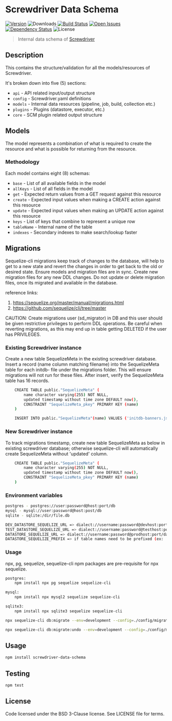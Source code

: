 # Screwdriver Data Schema
[![Version][npm-image]][npm-url] ![Downloads][downloads-image] [![Build Status][status-image]][status-url] [![Open Issues][issues-image]][issues-url] [![Dependency Status][daviddm-image]][daviddm-url] ![License][license-image]

> Internal data schema of [Screwdriver](https://github.com/screwdriver-cd/screwdriver)

## Description

This contains the structure/validation for all the models/resources of Screwdriver.

It's broken down into five (5) sections:
 - `api` - API related input/output structure
 - `config` - Screwdriver.yaml definitions
 - `models` - Internal data resources (pipeline, job, build, collection etc.)
 - `plugins` - Plugins (datastore, executor, etc.)
 - `core` - SCM plugin related output structure

## Models

The model represents a combination of what is required to create the resource and what is possible for returning from the resource.

### Methodology

Each model contains eight (8) schemas:
 - `base` - List of all available fields in the model
 - `allKeys` - List of all fields in the model
 - `get` - Expected return values from a GET request against this resource
 - `create` - Expected input values when making a CREATE action against this resource
 - `update` - Expected input values when making an UPDATE action against this resource
 - `keys` - List of keys that combine to represent a unique row
 - `tableName` - Internal name of the table
 - `indexes` - Secondary indexes to make search/lookup faster

## Migrations
Sequelize-cli migrations keep track of changes to the database, will help to get to a new state and revert the changes in order to get back to the old or desired state. Ensure models and migration files are in sync. Create new migration files for any new DDL changes. Do not update or delete migration files, once its migrated and available in the  database. 

reference links: 
1. https://sequelize.org/master/manual/migrations.html
2. https://github.com/sequelize/cli/tree/master

CAUTION: Create migrations user (sd_migrator) in DB and this user should be given restrictive privileges to perform DDL operations. Be careful when reverting migrations, as this may end up in table getting DELETED if the user has PRIVILEGES.

### Existing Screwdriver instance
Create a new table SequelizeMeta in the existing screwdriver database. Insert a record (name column matching filename) into the SequelizeMeta table for each initdb- file under the migrations folder. This will ensure migrations will not run for these files. After insert, verify the SequelizeMeta table has 16 records.

```bash
    CREATE TABLE public."SequelizeMeta" (
        name character varying(255) NOT NULL,
        updated timestamp without time zone DEFAULT now(),
        CONSTRAINT "SequelizeMeta_pkey" PRIMARY KEY (name)
    )

    INSERT INTO public."SequelizeMeta"(name) VALUES ('initdb-banners.js');
```

### New Screwdriver instance
To track migrations timestamp, create new table SequelizeMeta as below in existing screwdriver database; otherwise sequelize-cli will automatically create SequelizeMeta without 'updated' column.

```bash
    CREATE TABLE public."SequelizeMeta" (
        name character varying(255) NOT NULL,
        updated timestamp without time zone DEFAULT now(),
        CONSTRAINT "SequelizeMeta_pkey" PRIMARY KEY (name)
    )
```

### Environment variables 

```bash
postgres - postgres://user:password@host:port/db
mysql - mysql://user:password@host:post/db
sqlite - sqlite:/dir/file.db

DEV_DATASTORE_SEQUELIZE_URL => dialect://username:password@devhost:port/database_name
TEST_DATASTORE_SEQUELIZE_URL => dialect://username:password@testhost:port/database_name
DATASTORE_SEQUELIZE_URL => dialect://username:password@prodhost:port/database_name
DATASTORE_SEQUELIZE_PREFIX => if table names need to be prefixed (ex: 'beta-')
```

### Usage
npx, pg, sequelize, sequelize-cli npm packages are pre-requisite for npx sequelize.

```bash
postgres:
    npm install npx pg sequelize sequelize-cli 

mysql:
    npm install npx mysql2 sequelize sequelize-cli 

sqlite3:
    npm install npx sqlite3 sequelize sequelize-cli 

npx sequelize-cli db:migrate --env=development --config=./config/migrationsConfig.js --migrations-path=./migrations

npx sequelize-cli db:migrate:undo --env=development --config=./config/migrationsConfig.js --migrations-path=./migrations
``` 

## Usage

```bash
npm install screwdriver-data-schema
```

## Testing

```bash
npm test
```

## License

Code licensed under the BSD 3-Clause license. See LICENSE file for terms.

[npm-image]: https://img.shields.io/npm/v/screwdriver-data-schema.svg
[npm-url]: https://npmjs.org/package/screwdriver-data-schema
[downloads-image]: https://img.shields.io/npm/dt/screwdriver-data-schema.svg
[license-image]: https://img.shields.io/npm/l/screwdriver-data-schema.svg
[issues-image]: https://img.shields.io/github/issues/screwdriver-cd/screwdriver.svg
[issues-url]: https://github.com/screwdriver-cd/screwdriver/issues
[status-image]: https://cd.screwdriver.cd/pipelines/12/badge
[status-url]: https://cd.screwdriver.cd/pipelines/12
[daviddm-image]: https://david-dm.org/screwdriver-cd/data-schema.svg?theme=shields.io
[daviddm-url]: https://david-dm.org/screwdriver-cd/data-schema
